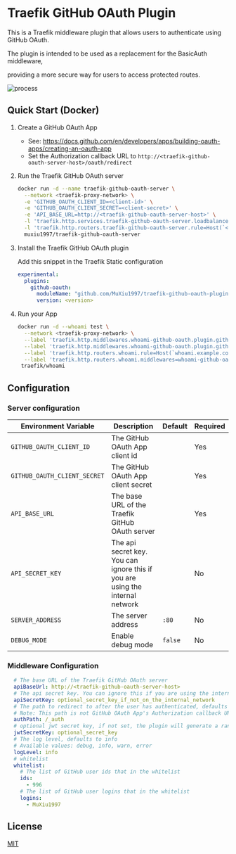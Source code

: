 # Traefik GitHub OAuth Plugin

This is a Traefik middleware plugin that allows users to authenticate using GitHub OAuth.

The plugin is intended to be used as a replacement for the BasicAuth middleware,

providing a more secure way for users to access protected routes.

![process](https://user-images.githubusercontent.com/49554020/214670865-6930e4e6-effd-4bb6-85a0-1dff3d13716e.svg)

## Quick Start (Docker)

1. Create a GitHub OAuth App
    - See: https://docs.github.com/en/developers/apps/building-oauth-apps/creating-an-oauth-app
    - Set the Authorization callback URL to `http://<traefik-github-oauth-server-host>/oauth/redirect`

2. Run the Traefik GitHub OAuth server
   ``` sh
   docker run -d --name traefik-github-oauth-server \
     --network <traefik-proxy-network> \
     -e 'GITHUB_OAUTH_CLIENT_ID=<client-id>' \
     -e 'GITHUB_OAUTH_CLIENT_SECRET=<client-secret>' \
     -e 'API_BASE_URL=http://<traefik-github-oauth-server-host>' \
     -l 'traefik.http.services.traefik-github-oauth-server.loadbalancer.server.port=80' \
     -l 'traefik.http.routers.traefik-github-oauth-server.rule=Host(`<traefik-github-oauth-server-host>`)' \
     muxiu1997/traefik-github-oauth-server
   ```

3. Install the Traefik GitHub OAuth plugin

   Add this snippet in the Traefik Static configuration
   ```yaml
   experimental:
     plugins:
       github-oauth:
         moduleName: "github.com/MuXiu1997/traefik-github-oauth-plugin"
         version: <version>
   ```

4. Run your App
   ```sh
   docker run -d --whoami test \
     --network <traefik-proxy-network> \
     --label 'traefik.http.middlewares.whoami-github-oauth.plugin.github-oauth.apiBaseUrl=http://traefik-github-oauth-server' \
     --label 'traefik.http.middlewares.whoami-github-oauth.plugin.github-oauth.whitelist.logins[0]=MuXiu1997' \
     --label 'traefik.http.routers.whoami.rule=Host(`whoami.example.com`)' \
     --label 'traefik.http.routers.whoami.middlewares=whoami-github-oauth' \
    traefik/whoami
   ```

## Configuration
### Server configuration
| Environment Variable | Description | Default | Required |
| --- | --- | --- | --- |
| `GITHUB_OAUTH_CLIENT_ID` | The GitHub OAuth App client id | | Yes |
| `GITHUB_OAUTH_CLIENT_SECRET` | The GitHub OAuth App client secret | | Yes |
| `API_BASE_URL` | The base URL of the Traefik GitHub OAuth server | | Yes |
| `API_SECRET_KEY` | The api secret key. You can ignore this if you are using the internal network | | No |
| `SERVER_ADDRESS` | The server address | `:80` | No |
| `DEBUG_MODE` | Enable debug mode | `false` | No |

### Middleware Configuration
```yaml
  # The base URL of the Traefik GitHub OAuth server
  apiBaseUrl: http://<traefik-github-oauth-server-host>
  # The api secret key. You can ignore this if you are using the internal network
  apiSecretKey: optional_secret_key_if_not_on_the_internal_network
  # The path to redirect to after the user has authenticated, defaults to /_auth
  # Note: This path is not GitHub OAuth App's Authorization callback URL
  authPath: /_auth
  # optional jwt secret key, if not set, the plugin will generate a random key
  jwtSecretKey: optional_secret_key
  # The log level, defaults to info 
  # Available values: debug, info, warn, error
  logLevel: info
  # whitelist
  whitelist:
    # The list of GitHub user ids that in the whitelist
    ids:
      - 996
    # The list of GitHub user logins that in the whitelist
    logins:
      - MuXiu1997
```

## License

[MIT](./LICENSE)
